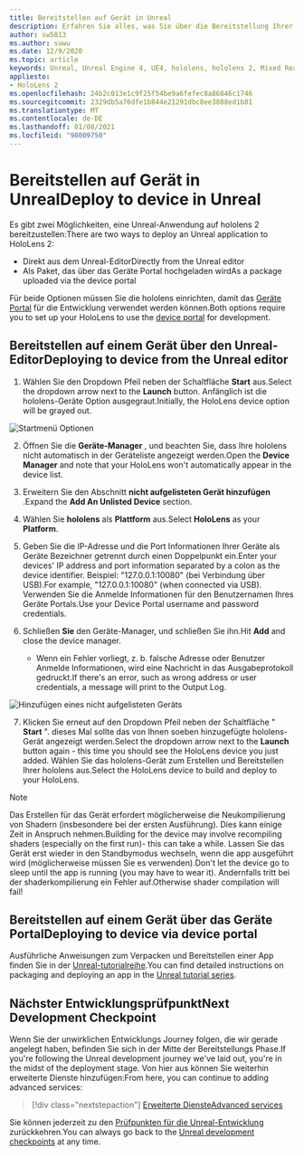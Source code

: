 ```yaml
---
title: Bereitstellen auf Gerät in Unreal
description: Erfahren Sie alles, was Sie über die Bereitstellung Ihrer Mixed Reality-Unreal-Apps für hololens 2 mithilfe des Editors oder Geräte Portals wissen müssen.
author: sw5813
ms.author: suwu
ms.date: 12/9/2020
ms.topic: article
keywords: Unreal, Unreal Engine 4, UE4, hololens, hololens 2, Mixed Reality, bereitstellen auf Geräten, PCs, Dokumentationen, Mixed Reality-Headset, Windows Mixed Reality-Headset, Virtual Reality-Headset
appliesto:
- HoloLens 2
ms.openlocfilehash: 24b2c013e1c9f25f54be9a6fefec8a86846c1746
ms.sourcegitcommit: 2329db5a76dfe1b844e21291dbc8ee3888ed1b81
ms.translationtype: MT
ms.contentlocale: de-DE
ms.lasthandoff: 01/08/2021
ms.locfileid: "98009750"
---
```

# <a name="deploy-to-device-in-unreal"></a><span data-ttu-id="4cd67-104">Bereitstellen auf Gerät in Unreal</span><span class="sxs-lookup"><span data-stu-id="4cd67-104">Deploy to device in Unreal</span></span>

<span data-ttu-id="4cd67-105">Es gibt zwei Möglichkeiten, eine Unreal-Anwendung auf hololens 2 bereitzustellen:</span><span class="sxs-lookup"><span data-stu-id="4cd67-105">There are two ways to deploy an Unreal application to HoloLens 2:</span></span>
* <span data-ttu-id="4cd67-106">Direkt aus dem Unreal-Editor</span><span class="sxs-lookup"><span data-stu-id="4cd67-106">Directly from the Unreal editor</span></span>
* <span data-ttu-id="4cd67-107">Als Paket, das über das Geräte Portal hochgeladen wird</span><span class="sxs-lookup"><span data-stu-id="4cd67-107">As a package uploaded via the device portal</span></span>

<span data-ttu-id="4cd67-108">Für beide Optionen müssen Sie die hololens einrichten, damit das [Geräte Portal](../platform-capabilities-and-apis/using-the-windows-device-portal.md) für die Entwicklung verwendet werden können.</span><span class="sxs-lookup"><span data-stu-id="4cd67-108">Both options require you to set up your HoloLens to use the [device portal](../platform-capabilities-and-apis/using-the-windows-device-portal.md) for development.</span></span>

## <a name="deploying-to-device-from-the-unreal-editor"></a><span data-ttu-id="4cd67-109">Bereitstellen auf einem Gerät über den Unreal-Editor</span><span class="sxs-lookup"><span data-stu-id="4cd67-109">Deploying to device from the Unreal editor</span></span>

1. <span data-ttu-id="4cd67-110">Wählen Sie den Dropdown Pfeil neben der Schaltfläche **Start** aus.</span><span class="sxs-lookup"><span data-stu-id="4cd67-110">Select the dropdown arrow next to the **Launch** button.</span></span> <span data-ttu-id="4cd67-111">Anfänglich ist die hololens-Geräte Option ausgegraut.</span><span class="sxs-lookup"><span data-stu-id="4cd67-111">Initially, the HoloLens device option will be grayed out.</span></span>

![Startmenü Optionen](images/unreal/launch-dropdown.png)

2. <span data-ttu-id="4cd67-113">Öffnen Sie die **Geräte-Manager** , und beachten Sie, dass Ihre hololens nicht automatisch in der Geräteliste angezeigt werden.</span><span class="sxs-lookup"><span data-stu-id="4cd67-113">Open the **Device Manager** and note that your HoloLens won't automatically appear in the device list.</span></span>

3. <span data-ttu-id="4cd67-114">Erweitern Sie den Abschnitt **nicht aufgelisteten Gerät hinzufügen** .</span><span class="sxs-lookup"><span data-stu-id="4cd67-114">Expand the **Add An Unlisted Device** section.</span></span>

4. <span data-ttu-id="4cd67-115">Wählen Sie **hololens** als **Plattform** aus.</span><span class="sxs-lookup"><span data-stu-id="4cd67-115">Select **HoloLens** as your **Platform**.</span></span>

5. <span data-ttu-id="4cd67-116">Geben Sie die IP-Adresse und die Port Informationen Ihrer Geräte als Geräte Bezeichner getrennt durch einen Doppelpunkt ein.</span><span class="sxs-lookup"><span data-stu-id="4cd67-116">Enter your devices' IP address and port information separated by a colon as the device identifier.</span></span> <span data-ttu-id="4cd67-117">Beispiel: "127.0.0.1:10080" (bei Verbindung über USB).</span><span class="sxs-lookup"><span data-stu-id="4cd67-117">For example, "127.0.0.1:10080" (when connected via USB).</span></span> <span data-ttu-id="4cd67-118">Verwenden Sie die Anmelde Informationen für den Benutzernamen Ihres Geräte Portals.</span><span class="sxs-lookup"><span data-stu-id="4cd67-118">Use your Device Portal username and password credentials.</span></span>

6. <span data-ttu-id="4cd67-119">Schließen **Sie** den Geräte-Manager, und schließen Sie ihn.</span><span class="sxs-lookup"><span data-stu-id="4cd67-119">Hit **Add** and close the device manager.</span></span>
    * <span data-ttu-id="4cd67-120">Wenn ein Fehler vorliegt, z. b. falsche Adresse oder Benutzer Anmelde Informationen, wird eine Nachricht in das Ausgabeprotokoll gedruckt.</span><span class="sxs-lookup"><span data-stu-id="4cd67-120">If there's an error, such as wrong address or user credentials, a message will print to the Output Log.</span></span>

![Hinzufügen eines nicht aufgelisteten Geräts](images/unreal/add-unlisted-device.png)

7. <span data-ttu-id="4cd67-122">Klicken Sie erneut auf den Dropdown Pfeil neben der Schaltfläche " **Start** ". dieses Mal sollte das von Ihnen soeben hinzugefügte hololens-Gerät angezeigt werden.</span><span class="sxs-lookup"><span data-stu-id="4cd67-122">Select the dropdown arrow next to the **Launch** button again - this time you should see the HoloLens device you just added.</span></span> <span data-ttu-id="4cd67-123">Wählen Sie das hololens-Gerät zum Erstellen und Bereitstellen Ihrer hololens aus.</span><span class="sxs-lookup"><span data-stu-id="4cd67-123">Select the HoloLens device to build and deploy to your HoloLens.</span></span>

>[!NOTE]
><span data-ttu-id="4cd67-124">Das Erstellen für das Gerät erfordert möglicherweise die Neukompilierung von Shadern (insbesondere bei der ersten Ausführung). Dies kann einige Zeit in Anspruch nehmen.</span><span class="sxs-lookup"><span data-stu-id="4cd67-124">Building for the device may involve recompiling shaders (especially on the first run)- this can take a while.</span></span> <span data-ttu-id="4cd67-125">Lassen Sie das Gerät erst wieder in den Standbymodus wechseln, wenn die app ausgeführt wird (möglicherweise müssen Sie es verwenden).</span><span class="sxs-lookup"><span data-stu-id="4cd67-125">Don't let the device go to sleep until the app is running (you may have to wear it).</span></span> <span data-ttu-id="4cd67-126">Andernfalls tritt bei der shaderkompilierung ein Fehler auf.</span><span class="sxs-lookup"><span data-stu-id="4cd67-126">Otherwise shader compilation will fail!</span></span>

## <a name="deploying-to-device-via-device-portal"></a><span data-ttu-id="4cd67-127">Bereitstellen auf einem Gerät über das Geräte Portal</span><span class="sxs-lookup"><span data-stu-id="4cd67-127">Deploying to device via device portal</span></span>

<span data-ttu-id="4cd67-128">Ausführliche Anweisungen zum Verpacken und Bereitstellen einer App finden Sie in der [Unreal-tutorialreihe](tutorials/unreal-uxt-ch6.md#packaging-and-deploying-the-app-via-device-portal).</span><span class="sxs-lookup"><span data-stu-id="4cd67-128">You can find detailed instructions on packaging and deploying an app in the [Unreal tutorial series](tutorials/unreal-uxt-ch6.md#packaging-and-deploying-the-app-via-device-portal).</span></span>

## <a name="next-development-checkpoint"></a><span data-ttu-id="4cd67-129">Nächster Entwicklungsprüfpunkt</span><span class="sxs-lookup"><span data-stu-id="4cd67-129">Next Development Checkpoint</span></span>

<span data-ttu-id="4cd67-130">Wenn Sie der unwirklichen Entwicklungs Journey folgen, die wir gerade angelegt haben, befinden Sie sich in der Mitte der Bereitstellungs Phase.</span><span class="sxs-lookup"><span data-stu-id="4cd67-130">If you're following the Unreal development journey we've laid out, you're in the midst of the deployment stage.</span></span> <span data-ttu-id="4cd67-131">Von hier aus können Sie weiterhin erweiterte Dienste hinzufügen:</span><span class="sxs-lookup"><span data-stu-id="4cd67-131">From here, you can continue to adding advanced services:</span></span>

> [!div class="nextstepaction"]
> [<span data-ttu-id="4cd67-132">Erweiterte Dienste</span><span class="sxs-lookup"><span data-stu-id="4cd67-132">Advanced services</span></span>](unreal-development-overview.md#5-adding-services)

<span data-ttu-id="4cd67-133">Sie können jederzeit zu den [Prüfpunkten für die Unreal-Entwicklung](unreal-development-overview.md#4-streaming-and-deploying-to-a-device) zurückkehren.</span><span class="sxs-lookup"><span data-stu-id="4cd67-133">You can always go back to the [Unreal development checkpoints](unreal-development-overview.md#4-streaming-and-deploying-to-a-device) at any time.</span></span>

